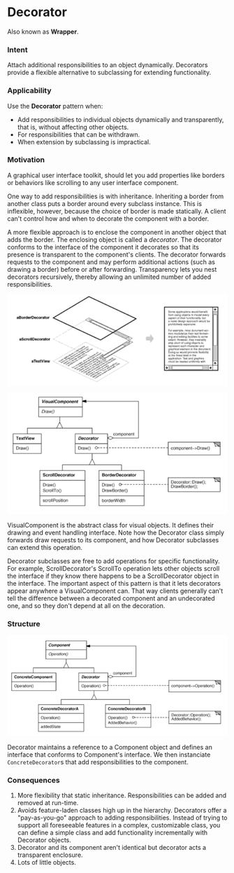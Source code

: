 # Decorator

Also known as __Wrapper__.

### Intent

Attach additional responsibilities to an object dynamically. Decorators provide a flexible alternative to subclassing for extending functionality.

### Applicability

Use the __Decorator__ pattern when:
* Add responsibilities to individual objects dynamically and transparently, that is, without affecting other objects.
* For responsibilities that can be withdrawn.
* When extension by subclassing is impractical.

### Motivation

A graphical user interface toolkit, should let you add properties like borders or behaviors like scrolling to any user interface component.

One way to add responsibilities is with inheritance. Inheriting a border from another class puts a border around every subclass instance. This is inflexible, however, because the choice of border is made statically. A client can't control how and when to decorate the component with a border.

A more flexible approach is to enclose the component in another object that adds the border. The enclosing object is called a _decorator_. The decorator conforms to the interface of the component it decorates so that its presence is transparent to the component's clients. The decorator forwards requests to the component and may perform additional actions (such as drawing a border) before or after forwarding. Transparency lets you nest decorators recursively, thereby allowing an unlimited number of added responsibilities.

![decorator example](./decorator-example.png)

![decorator example diagram](./decorator-example-2.png)

VisualComponent is the abstract class for visual objects. It defines their drawing and event handling interface. Note how the Decorator class simply forwards draw requests to its component, and how Decorator subclasses can extend this operation. 

Decorator subclasses are free to add operations for specific functionality. For example, ScrollDecorator's ScrollTo operation lets other objects scroll the interface if they know there happens to be a ScrollDecorator object in the interface. The important aspect of this pattern is that it lets decorators appear anywhere a VisualComponent can. That way clients generally can't tell the difference between a decorated component and an undecorated one, and so they don't depend at all on the decoration.

### Structure

![decorator structure](./decorator-structure.png)

Decorator maintains a reference to a Component object and defines an interface that conforms to Component's interface. We then instanciate `ConcreteDecorator`s that add responsibilities to the component.

### Consequences

1. More flexibility that static inheritance. Responsibilities can be added and removed at run-time.
2. Avoids feature-laden classes high up in the hierarchy. Decorators offer a "pay-as-you-go" approach to adding responsibilities. Instead of trying to support all foreseeable features in a complex, customizable class, you can define a simple class and add functionality incrementally with Decorator objects.
3. Decorator and its component aren't identical but decorator acts a transparent enclosure.
4. Lots of little objects.